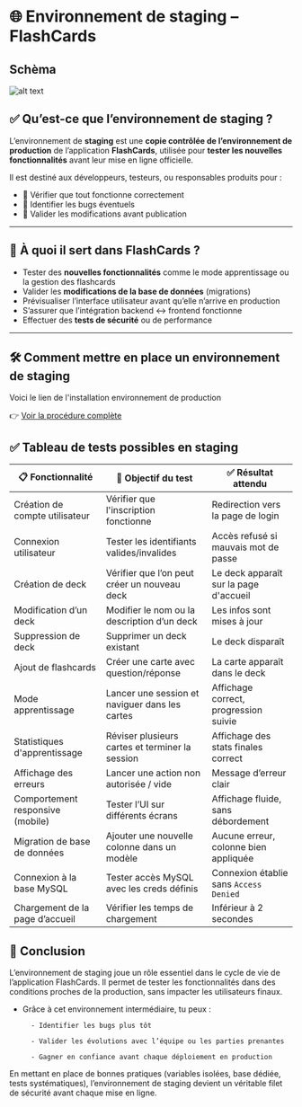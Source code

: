 # 🌐 Environnement de staging – FlashCards

## Schèma

![alt text](/staging.png)

## ✅ Qu’est-ce que l’environnement de staging ?

L’environnement de **staging** est une **copie contrôlée de l’environnement de production** de l’application **FlashCards**, utilisée pour **tester les nouvelles fonctionnalités** avant leur mise en ligne officielle.

Il est destiné aux développeurs, testeurs, ou responsables produits pour :

- 🧪 Vérifier que tout fonctionne correctement
- 🚨 Identifier les bugs éventuels
- 🤝 Valider les modifications avant publication

---

## 🧱 À quoi il sert dans FlashCards ?

- Tester des **nouvelles fonctionnalités** comme le mode apprentissage ou la gestion des flashcards
- Valider les **modifications de la base de données** (migrations)
- Prévisualiser l’interface utilisateur avant qu’elle n’arrive en production
- S’assurer que l’intégration backend ↔ frontend fonctionne
- Effectuer des **tests de sécurité** ou de performance

---

## 🛠 Comment mettre en place un environnement de staging

Voici le lien de l'installation environnement de production

👉 [Voir la procédure complète](./readme/mise-en-production.md)

## ✅ Tableau de tests possibles en staging

| 📋 Fonctionnalité                | 🎯 Objectif du test                             | ✅ Résultat attendu                    |
| -------------------------------- | ----------------------------------------------- | -------------------------------------- |
| Création de compte utilisateur   | Vérifier que l'inscription fonctionne           | Redirection vers la page de login      |
| Connexion utilisateur            | Tester les identifiants valides/invalides       | Accès refusé si mauvais mot de passe   |
| Création de deck                 | Vérifier que l’on peut créer un nouveau deck    | Le deck apparaît sur la page d'accueil |
| Modification d’un deck           | Modifier le nom ou la description d’un deck     | Les infos sont mises à jour            |
| Suppression de deck              | Supprimer un deck existant                      | Le deck disparaît                      |
| Ajout de flashcards              | Créer une carte avec question/réponse           | La carte apparaît dans le deck         |
| Mode apprentissage               | Lancer une session et naviguer dans les cartes  | Affichage correct, progression suivie  |
| Statistiques d'apprentissage     | Réviser plusieurs cartes et terminer la session | Affichage des stats finales correct    |
| Affichage des erreurs            | Lancer une action non autorisée / vide          | Message d’erreur clair                 |
| Comportement responsive (mobile) | Tester l’UI sur différents écrans               | Affichage fluide, sans débordement     |
| Migration de base de données     | Ajouter une nouvelle colonne dans un modèle     | Aucune erreur, colonne bien appliquée  |
| Connexion à la base MySQL        | Tester accès MySQL avec les creds définis       | Connexion établie sans `Access Denied` |
| Chargement de la page d’accueil  | Vérifier les temps de chargement                | Inférieur à 2 secondes                 |

## 🧾 Conclusion

L’environnement de staging joue un rôle essentiel dans le cycle de vie de l’application FlashCards. Il permet de tester les fonctionnalités dans des conditions proches de la production, sans impacter les utilisateurs finaux.

- Grâce à cet environnement intermédiaire, tu peux :

        - Identifier les bugs plus tôt

        - Valider les évolutions avec l’équipe ou les parties prenantes

        - Gagner en confiance avant chaque déploiement en production

En mettant en place de bonnes pratiques (variables isolées, base dédiée, tests systématiques), l’environnement de staging devient un véritable filet de sécurité avant chaque mise en ligne.
